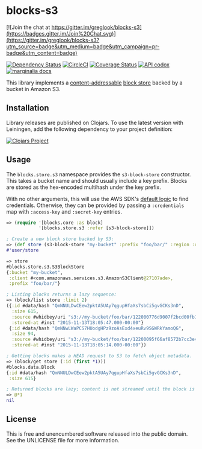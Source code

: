 blocks-s3
=========

[![Join the chat at https://gitter.im/greglook/blocks-s3](https://badges.gitter.im/Join%20Chat.svg)](https://gitter.im/greglook/blocks-s3?utm_source=badge&utm_medium=badge&utm_campaign=pr-badge&utm_content=badge)

[![Dependency Status](https://www.versioneye.com/user/projects/5646aca2b5b03d001f00081e/badge.svg?style=flat)](https://www.versioneye.com/user/projects/5646aca2b5b03d001f00081e)
[![CircleCI](https://circleci.com/gh/greglook/blocks-s3.svg?style=shield&circle-token=2d7ae95392368c6f66dd93ab63420d0498f2b2fc)](https://circleci.com/gh/greglook/blocks-s3)
[![Coverage Status](https://coveralls.io/repos/greglook/blocks-s3/badge.svg?branch=develop&service=github)](https://coveralls.io/github/greglook/blocks-s3?branch=develop)
[![API codox](https://img.shields.io/badge/doc-API-blue.svg)](https://greglook.github.io/blocks-s3/api/)
[![marginalia docs](https://img.shields.io/badge/doc-marginalia-blue.svg)](https://greglook.github.io/blocks-s3/marginalia/uberdoc.html)

This library implements a [content-addressable](https://en.wikipedia.org/wiki/Content-addressable_storage)
[block store](//github.com/greglook/blocks) backed by a bucket in Amazon S3.

## Installation

Library releases are published on Clojars. To use the latest version with
Leiningen, add the following dependency to your project definition:

[![Clojars Project](http://clojars.org/mvxcvi/blocks-s3/latest-version.svg)](http://clojars.org/mvxcvi/blocks-s3)

## Usage

The `blocks.store.s3` namespace provides the `s3-block-store` constructor. This
takes a bucket name and should usually include a key prefix. Blocks are stored
as the hex-encoded multihash under the key prefix.

With no other arguments, this will use the AWS SDK's
[default logic](http://docs.aws.amazon.com/AWSSdkDocsJava/latest/DeveloperGuide/credentials.html#credentials-default)
to find credentials. Otherwise, they can be provided by passing a `:credentials`
map with `:access-key` and `:secret-key` entries.

```clojure
=> (require '[blocks.core :as block]
            '[blocks.store.s3 :refer [s3-block-store]])

; Create a new block store backed by S3:
=> (def store (s3-block-store "my-bucket" :prefix "foo/bar/" :region :us-west-2))
#'user/store

=> store
#blocks.store.s3.S3BlockStore
{:bucket "my-bucket",
 :client #<com.amazonaws.services.s3.AmazonS3Client@27107ade>,
 :prefix "foo/bar/"}

; Listing blocks returns a lazy sequence:
=> (block/list store :limit 2)
({:id #data/hash "QmNNULDwCEew2pktA5UAy7qgupHfaXs7sbCi5gvGCKs3nD",
  :size 615,
  :source #whidbey/uri "s3://my-bucket/foo/bar/122000776d9007f2bcd00fb13c149ea1ed005e83bb00bcdaf6e17900194af8004e96",
  :stored-at #inst "2015-11-13T18:05:47.000-00:00"}
 {:id #data/hash "QmNNwLWaPCS7HUodgHPz9zoAsExd4xeuRv9SGWRkYamoQG",
  :size 94,
  :source #whidbey/uri "s3://my-bucket/foo/bar/12200095f66af8572b7cc3e425fa9b3123130eb47095550f0a439e41d68b9d6b0dcd",
  :stored-at #inst "2015-11-13T18:05:14.000-00:00"})

; Getting blocks makes a HEAD request to S3 to fetch object metadata.
=> (block/get store (:id (first *1)))
#blocks.data.Block
{:id #data/hash "QmNNULDwCEew2pktA5UAy7qgupHfaXs7sbCi5gvGCKs3nD",
 :size 615}

; Returned blocks are lazy; content is not streamed until the block is opened.
=> @*1
nil
```

## License

This is free and unencumbered software released into the public domain.
See the UNLICENSE file for more information.
